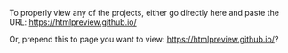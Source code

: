 To properly view any of the projects, either go directly here and paste the URL: https://htmlpreview.github.io/

Or, prepend this to page you want to view: https://htmlpreview.github.io/?
